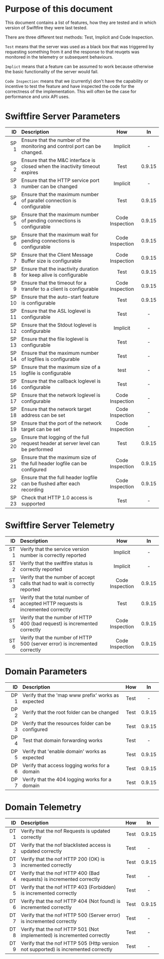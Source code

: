 # Purpose of this document

This document contains a list of features, how they are tested and in which version of Swiftfire they were last tested.

There are three different test methods: Test, Implicit and Code Inspection.

`Test` means that the server was used as a black box that was triggered by requesting something from it and the response to that reuqets was monitored in the telemetry or subsequent behaviours.

`Implict` means that a feature can be assumed to work because otherwise the basic functionality of the server would fail.

`Code Inspection`: means that we (currently) don't have the capability or incentive to test the feature and have inspected the code for the correctness of the implementation. This will often be the case for performance and unix API uses.

# Swiftfire Server Parameters

| ID | Description | How | In  
| -: | :- | :-: | :-:
| SP 1 | Ensure that the number of the monitoring and control port can be changed. | Implicit | -
| SP 2 | Ensure that the M&C interface is closed when the inactivity timeout expires | Test | 0.9.15
| SP 3 | Ensure that the HTTP service port number can be changed | Implicit | -
| SP 4 | Ensure that the maximum number of parallel connection is configurable | Test | 0.9.15
| SP 5 | Ensure that the maximum number of pending connections is configurable | Code Inspection | 0.9.15
| SP 6 | Ensure that the maximum wait for pending connections is configurable | Code Inspection | 0.9.15
| SP 7 | Ensure that the Client Message Buffer size is configurable | Code Inspection | 0.9.15
| SP 8 | Ensure that the inactivity duration for keep alive is configurable | Test | 0.9.15
| SP 9 | Ensure that the timeout for a transfer to a client is configurable | Code Inspection | 0.9.15
| SP 10 | Ensure that the auto-start feature is configurable | Test | 0.9.15
| SP 11 | Ensure that the ASL loglevel is configurable | Test | -
| SP 12 | Ensure that the Stdout loglevel is configurable | Implicit | -
| SP 13 | Ensure that the file loglevel is configurable | Test | -
| SP 14 | Ensure that the maximum number of logfiles is configurable | Test | -
| SP 15 | Ensure that the maximum size of a logfile is configurable | test | -
| SP 16 | Ensure that the callback loglevel is configurable | Test | -
| SP 17 | Ensure that the network loglevel is configurable | Code Inspection | -
| SP 18 | Ensure that the network target address can be set | Code Inspection | -
| SP 19 | Ensure that the port of the network target can be set | Code Inspection | -
| SP 20 | Ensure that logging of the full request header at server level can be performed | Test | 0.9.15
| SP 21 | Ensure that the maximum size of the full header logfile can be configured | Code Inspection | 0.9.15
| SP 22 | Ensure that the full header logfile can be flushed after each recording | Code Inspection | 0.9.15
| SP 23 | Check that HTTP 1.0 access is supported | Test | -

# Swiftfire Server Telemetry

| ID | Description | How | In |
| -: | :- | :-: | :-:
| ST 1 | Verify that the service version number is correctly reported | Implicit | -
| ST 2 | Verify that the swiftfire status is correctly reported | Implicit | -
| ST 3 | Verify that the number of accept calls that had to wait is correctly reported | Code Inspection | 0.9.15
| ST 4 | Verify that the total number of accepted HTTP requests is incremented correctly | Test | 0.9.15
| ST 5 | Verify that the number of HTTP 400 (bad request) is incremented correctly | Code Inspection | 0.9.15
| ST 6 | Verify that the number of HTTP 500 (server error) is incremented correctly | Code Inspection | 0.9.15

# Domain Parameters

| ID | Description | How | In |
| -: | :- | :-: | :-:
| DP 1 | Verify that the 'map www prefix' works as expected | Test | -
| DP 2 | Verify that the root folder can be changed | Test | 0.9.15
| DP 3 | Verify that the resources folder can be configured | Test | 0.9.15
| DP 4 | Test that domain forwarding works | Test | -
| DP 5 | Verify that 'enable domain' works as expected | Test | 0.9.15
| DP 6 | Verify that access logging works for a domain | Test | 0.9.15
| DP 7 | Verify that the 404 logging works for a domain | Test | 0.9.15

# Domain Telemetry

| ID | Description | How | In |
| -: | :- | :-: | :-:
| DT 1 | Verify that the nof Requests is updated correctly | Test | 0.9.15
| DT 2 | Verify that the nof blacklisted access is updated correctly | Test | -
| DT 3 | Verify that the nof HTTP 200 (OK) is incremented correctly | Test | 0.9.15
| DT 4 | Verify that the nof HTTP 400 (Bad requests) is incremented correctly | Test | -
| DT 5 | Verify that the nof HTTP 403 (Forbidden) is incremented correctly | Test | -
| DT 6 | Verify that the nof HTTP 404 (Not found) is incremented correctly | Test | 0.9.15
| DT 7 | Verify that the nof HTTP 500 (Server error) is incremented correctly | Test | -
| DT 8 | Verify that the nof HTTP 501 (Not implemented) is incremented correctly | Test | -
| DT 9 | Verify that the nof HTTP 505 (Http version not supported) is incremented correctly | Test | -